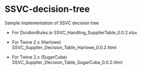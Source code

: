 # SSVC-decision-tree
Sample implementation of SSVC decision tree

- For DicidionRules.io
SSVC_Handling_SupplierTable_0.0.2.xlsx

- For Twine 2.x (Harlowe)
SSVC_Supplier_Decision_Table_Harlowe_0.0.2.html

- For Twine 2.x (SugarCube)
SSVC_Supplier_Decision_Table_SugarCube_0.0.2.html
